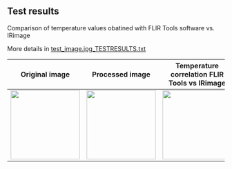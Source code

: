 ## Test results

Comparison of temperature values obatined with FLIR Tools software vs. IRimage

More details in [test_image.jpg_TESTRESULTS.txt](https://github.com/gpereyrairujo/IRimage/blob/master/IRimage/test_results/test_image.jpg_TESTRESULTS.txt)

Original image | Processed image | Temperature correlation FLIR Tools vs IRimage
--- | --- | ---
<img src="https://github.com/gpereyrairujo/IRimage/blob/master/IRimage/test_results/test_image.jpg" width="160">| <img src="https://github.com/gpereyrairujo/IRimage/blob/master/IRimage/test_results/test_image.jpg_COLOR.png" width="160">| <img src="https://github.com/gpereyrairujo/IRimage/blob/master/IRimage/test_results/test_image_PLOT.png" width="160">

